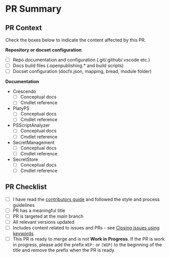 # PR Summary
<!--
    Summarize your changes and list related issues here. For example:

    This changes fixes problem X in the documentation for Y.
    - Fixes #1234
    - Fixes #1235
-->

## PR Context

Check the boxes below to indicate the content affected by this PR.

<!-- To mark a checkbox, use [x]. -->

**Repository or docset configuration**

- [ ] Repo documentation and configuration (.git/.github/.vscode etc.)
- [ ] Docs build files (.openpublishing.* and build scripts)
- [ ] Docset configuration (docfx.json, mapping, bread, module folder)

**Documentation**

- Crescendo
  - [ ] Conceptual docs
  - [ ] Cmdlet reference
- PlatyPS
  - [ ] Conceptual docs
  - [ ] Cmdlet reference
- PSScriptAnalyzer
  - [ ] Conceptual docs
  - [ ] Cmdlet reference
- SecretManagement
  - [ ] Conceptual docs
  - [ ] Cmdlet reference
- SecretStore
  - [ ] Conceptual docs
  - [ ] Cmdlet reference

## PR Checklist

- [ ] I have read the [contributors guide][contrib] and followed the style and process guidelines
- [ ] PR has a meaningful title
- [ ] PR is targeted at the _main_ branch
- [ ] All relevant versions updated
- [ ] Includes content related to issues and PRs - see [Closing issues using keywords][key].
- [ ] This PR is ready to merge and is not **Work in Progress**. If the PR is work in progress,
  please add the prefix `WIP:` or `[WIP]` to the beginning of the title and remove the prefix when
  the PR is ready.

[contrib]: https://docs.microsoft.com/powershell/scripting/community/contributing/overview
[key]: https://help.github.com/en/articles/closing-issues-using-keywords
